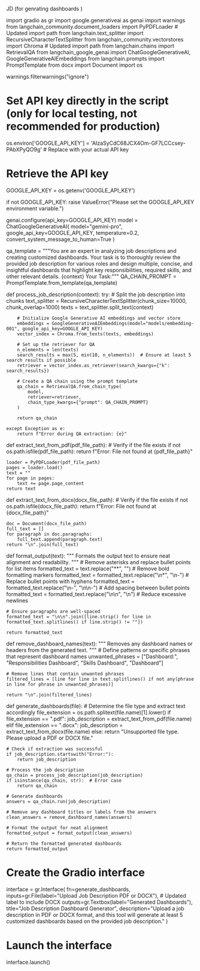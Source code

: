 JD (for genrating dashboards )

import gradio as gr
import google.generativeai as genai
import warnings
from langchain_community.document_loaders import PyPDFLoader  # Updated import path
from langchain.text_splitter import RecursiveCharacterTextSplitter
from langchain_community.vectorstores import Chroma  # Updated import path
from langchain.chains import RetrievalQA
from langchain_google_genai import ChatGoogleGenerativeAI, GoogleGenerativeAIEmbeddings
from langchain.prompts import PromptTemplate
from docx import Document
import os

warnings.filterwarnings("ignore")

# Set API key directly in the script (only for local testing, not recommended for production)
os.environ['GOOGLE_API_KEY'] = 'AIzaSyCdC68JCX4Om-GF7LCCcsey-PAbXPyQO9g'  # Replace with your actual API key

# Retrieve the API key
GOOGLE_API_KEY = os.getenv('GOOGLE_API_KEY')

if not GOOGLE_API_KEY:
    raise ValueError("Please set the GOOGLE_API_KEY environment variable.")

genai.configure(api_key=GOOGLE_API_KEY)
model = ChatGoogleGenerativeAI(
    model="gemini-pro", 
    google_api_key=GOOGLE_API_KEY, 
    temperature=0.2, 
    convert_system_message_to_human=True
)

qa_template = """You are an expert in analyzing job descriptions and creating customized dashboards. Your task is to thoroughly review the provided job description for various roles and design multiple, concise, and insightful dashboards that highlight key responsibilities, required skills, and other relevant details.
{context}
Your Task:"""
QA_CHAIN_PROMPT = PromptTemplate.from_template(qa_template)

def process_job_description(context):
    try:
        # Split the job description into chunks
        text_splitter = RecursiveCharacterTextSplitter(chunk_size=10000, chunk_overlap=1000)
        texts = text_splitter.split_text(context)

        # Initialize Google Generative AI embeddings and vector store
        embeddings = GoogleGenerativeAIEmbeddings(model="models/embedding-001", google_api_key=GOOGLE_API_KEY)
        vector_index = Chroma.from_texts(texts, embeddings)

        # Set up the retriever for QA
        n_elements = len(texts)
        search_results = max(5, min(10, n_elements))  # Ensure at least 5 search results if possible
        retriever = vector_index.as_retriever(search_kwargs={"k": search_results})

        # Create a QA chain using the prompt template
        qa_chain = RetrievalQA.from_chain_type(
            model,
            retriever=retriever,
            chain_type_kwargs={"prompt": QA_CHAIN_PROMPT}
        )

        return qa_chain

    except Exception as e:
        return f"Error during QA extraction: {e}"

def extract_text_from_pdf(pdf_file_path):
    # Verify if the file exists
    if not os.path.isfile(pdf_file_path):
        return f"Error: File not found at {pdf_file_path}"

    loader = PyPDFLoader(pdf_file_path)
    pages = loader.load()
    text = ""
    for page in pages:
        text += page.page_content
    return text

def extract_text_from_docx(docx_file_path):
    # Verify if the file exists
    if not os.path.isfile(docx_file_path):
        return f"Error: File not found at {docx_file_path}"

    doc = Document(docx_file_path)
    full_text = []
    for paragraph in doc.paragraphs:
        full_text.append(paragraph.text)
    return "\n".join(full_text)

def format_output(text):
    """
    Formats the output text to ensure neat alignment and readability.
    """
    # Remove asterisks and replace bullet points for list items
    formatted_text = text.replace("**", "")  # Remove bold formatting markers
    formatted_text = formatted_text.replace("\n*", "\n-")  # Replace bullet points with hyphens
    formatted_text = formatted_text.replace("\n-", "\n\n-")  # Add spacing between bullet points
    formatted_text = formatted_text.replace("\n\n", "\n")  # Reduce excessive newlines

    # Ensure paragraphs are well-spaced
    formatted_text = "\n\n".join([line.strip() for line in formatted_text.splitlines() if line.strip() != ""])

    return formatted_text

def remove_dashboard_names(text):
    """
    Removes any dashboard names or headers from the generated text.
    """
    # Define patterns or specific phrases that represent dashboard names
    unwanted_phrases = ["Dashboard:", "Responsibilities Dashboard", "Skills Dashboard", "Dashboard"]

    # Remove lines that contain unwanted phrases
    filtered_lines = [line for line in text.splitlines() if not any(phrase in line for phrase in unwanted_phrases)]

    return "\n".join(filtered_lines)

def generate_dashboards(file):
    # Determine the file type and extract text accordingly
    file_extension = os.path.splitext(file.name)[1].lower()
    if file_extension == ".pdf":
        job_description = extract_text_from_pdf(file.name)
    elif file_extension == ".docx":
        job_description = extract_text_from_docx(file.name)
    else:
        return "Unsupported file type. Please upload a PDF or DOCX file."

    # Check if extraction was successful
    if job_description.startswith("Error:"):
        return job_description

    # Process the job description
    qa_chain = process_job_description(job_description)
    if isinstance(qa_chain, str):  # Error case
        return qa_chain

    # Generate dashboards
    answers = qa_chain.run(job_description)

    # Remove any dashboard titles or labels from the answers
    clean_answers = remove_dashboard_names(answers)

    # Format the output for neat alignment
    formatted_output = format_output(clean_answers)

    # Return the formatted generated dashboards
    return formatted_output

# Create the Gradio interface
interface = gr.Interface(
    fn=generate_dashboards,
    inputs=gr.File(label="Upload Job Description PDF or DOCX"),  # Updated label to include DOCX
    outputs=gr.Textbox(label="Generated Dashboards"),
    title="Job Description Dashboard Generator",
    description="Upload a job description in PDF or DOCX format, and this tool will generate at least 5 customized dashboards based on the provided job description."
)

# Launch the interface
interface.launch()
